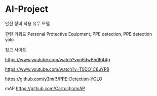 # AI-Project
안전 장비 착용 유무 모델


관련 키워드
Personal Protective Equipment, PPE detection, PPE detection yolo

참고 사이트

https://www.youtube.com/watch?v=p6dwBhdR44g

https://www.youtube.com/watch?v=T0DO1C8uYP8

https://github.com/y3mr3/PPE-Detection-YOLO


mAP
https://github.com/Cartucho/mAP
